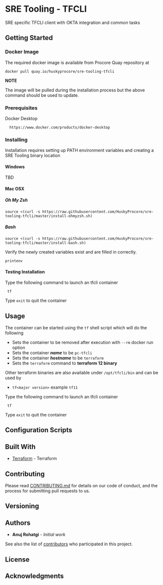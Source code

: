 # SRE Tooling - TFCLI

SRE specific TFCLI client with OKTA integration and common tasks

## Getting Started

### Docker Image
The required docker image is available from Procore Quay repository at
```
docker pull quay.io/huskyprocore/sre-tooling-tfcli
```
**NOTE**

The image will be pulled during the installation process but the above command should be used to update.

### Prerequisites

Docker Desktop
```
  https://www.docker.com/products/docker-desktop
```

### Installing

Installation requires setting up PATH environment variables and creating a SRE Tooling binary location

#### Windows
TBD

#### Mac OSX

##### Oh My Zsh
```
source <(curl -s https://raw.githubusercontent.com/HuskyProcore/sre-tooling-tfcli/master/install-ohmyzsh.sh)
```

##### Bash
```
source <(curl -s https://raw.githubusercontent.com/HuskyProcore/sre-tooling-tfcli/master/install-bash.sh)
```

Verify the newly created variables exist and are filled in correctly.
```
printenv
```

#### Testing Installation

Type the following command to launch an tfcli container
```
 tf
```
Type `exit` to quit the container


## Usage
The container can be started using the `tf` shell script which will do the following


* Sets the container to be removed after execution with `--rm` docker run option
* Sets the container **_name_** to be `pc-tfcli`
* Sets the container **_hostname_** to be `terraform`
* Sets the `terraform` command to **terraform 12 binary**

Other terraform binaries are also available under `/opt/tfcli/bin` and can be used by
   - `tf<major version>` example `tf11`


Type the following command to launch an tfcli container
```
 tf
```
Type `exit` to quit the container

## Configuration Scripts

## Built With

* [Terraform](https://https://www.terraform.io/) - Terraform

## Contributing

Please read [CONTRIBUTING.md](https://github.com/HuskyProcore/sre-tooling-tfcli) for details on our code of conduct, and the process for submitting pull requests to us.

## Versioning

## Authors

* **Anuj Rohatgi** - *Initial work*

See also the list of [contributors](https://github.com/HuskyProcore/sre-tooling-tfcli/contributors) who participated in this project.

## License

## Acknowledgments
